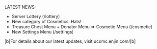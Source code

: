 LATEST NEWS:

* Server Lottery (/lottery)
* New category of Cosmetics: Hats!
* Treasure Chest Menu + Donator Menu => Cosmetic Menu (/cosmetic)
* New Settings Menu (/settings)









[b]For details about our latest updates, visit ucomc.enjin.com/[b]
